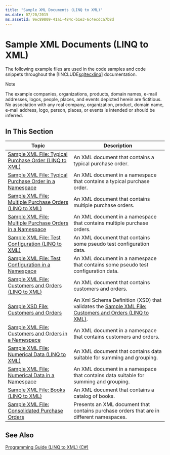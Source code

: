 ```yaml
---
title: "Sample XML Documents (LINQ to XML)"
ms.date: 07/20/2015
ms.assetid: 9ec89809-41a1-484c-b1e3-6c4ecdca7b8d
---
```

# Sample XML Documents (LINQ to XML)
The following example files are used in the code samples and code snippets throughout the [!INCLUDE[sqltecxlinq](~/includes/sqltecxlinq-md.md)] documentation.  
  
> [!NOTE]
>  The example companies, organizations, products, domain names, e-mail addresses, logos, people, places, and events depicted herein are fictitious. No association with any real company, organization, product, domain name, e-mail address, logo, person, places, or events is intended or should be inferred.  
  
## In This Section  
  
|Topic|Description|  
|-----------|-----------------|  
|[Sample XML File: Typical Purchase Order (LINQ to XML)](../../../../csharp/programming-guide/concepts/linq/sample-xml-file-typical-purchase-order-linq-to-xml-1.md)|An XML document that contains a typical purchase order.|  
|[Sample XML File: Typical Purchase Order in a Namespace](../../../../csharp/programming-guide/concepts/linq/sample-xml-file-typical-purchase-order-in-a-namespace.md)|An XML document in a namespace that contains a typical purchase order.|  
|[Sample XML File: Multiple Purchase Orders (LINQ to XML)](../../../../csharp/programming-guide/concepts/linq/sample-xml-file-multiple-purchase-orders-linq-to-xml.md)|An XML document that contains multiple purchase orders.|  
|[Sample XML File: Multiple Purchase Orders in a Namespace](../../../../csharp/programming-guide/concepts/linq/sample-xml-file-multiple-purchase-orders-in-a-namespace.md)|An XML document in a namespace that contains multiple purchase orders.|  
|[Sample XML File: Test Configuration (LINQ to XML)](../../../../csharp/programming-guide/concepts/linq/sample-xml-file-test-configuration-linq-to-xml.md)|An XML document that contains some pseudo test configuration data.|  
|[Sample XML File: Test Configuration in a Namespace](../../../../csharp/programming-guide/concepts/linq/sample-xml-file-test-configuration-in-a-namespace1.md)|An XML document in a namespace that contains some pseudo test configuration data.|  
|[Sample XML File: Customers and Orders (LINQ to XML)](../../../../csharp/programming-guide/concepts/linq/sample-xml-file-customers-and-orders-linq-to-xml-2.md)|An XML document that contains customers and orders.|  
|[Sample XSD File: Customers and Orders](../../../../csharp/programming-guide/concepts/linq/sample-xsd-file-customers-and-orders1.md)|An Xml Schema Definition (XSD) that validates the [Sample XML File: Customers and Orders (LINQ to XML)](https://msdn.microsoft.com/library/26790c41-5976-4558-a096-d0f67bfc4d92).|  
|[Sample XML File: Customers and Orders in a Namespace](../../../../csharp/programming-guide/concepts/linq/sample-xml-file-customers-and-orders-in-a-namespace.md)|An XML document in a namespace that contains customers and orders.|  
|[Sample XML File: Numerical Data (LINQ to XML)](../../../../csharp/programming-guide/concepts/linq/sample-xml-file-numerical-data-linq-to-xml.md)|An XML document that contains data suitable for summing and grouping.|  
|[Sample XML File: Numerical Data in a Namespace](../../../../csharp/programming-guide/concepts/linq/sample-xml-file-numerical-data-in-a-namespace.md)|An XML document in a namespace that contains data suitable for summing and grouping.|  
|[Sample XML File: Books (LINQ to XML)](../../../../csharp/programming-guide/concepts/linq/sample-xml-file-books-linq-to-xml.md)|An XML document that contains a catalog of books.|  
|[Sample XML File: Consolidated Purchase Orders](../../../../csharp/programming-guide/concepts/linq/sample-xml-file-consolidated-purchase-orders.md)|Presents an XML document that contains purchase orders that are in different namespaces.|  
  
## See Also  
 [Programming Guide (LINQ to XML) (C#)](../../../../csharp/programming-guide/concepts/linq/programming-guide-linq-to-xml.md)
